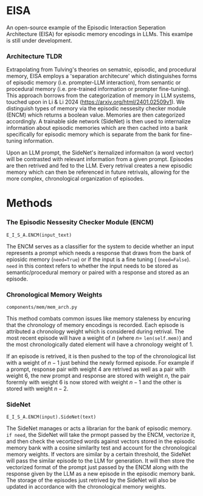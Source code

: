 # EISA
An open-source example of the Episodic Interaction Seperation Architecture (EISA) for episodic memory encodings in LLMs. This examlpe is still under development. 

### Architecture TLDR
Extrapolating from Tulving's theories on sematnic, episodic, and procedural memory, EISA employs a 'separation architecure' which distinguishes forms of episodic memory (i.e. prompter-LLM interaction), from semantic or procedural memory (i.e. pre-trained information or prompter fine-tuning). This approach borrows from the categorization of memory in LLM systems, touched upon in Li & Li 2024 (https://arxiv.org/html/2401.02509v1). We distinguish types of memory via the episodic nessesity checker module (ENCM) which returns a boolean value. Memories are then categorized accordingly. A trainable side network (SideNet) is then used to internalize information about episodic memories which are then cached into a bank specifically for episodic memory which is separate from the bank for fine-tuning information. 

Upon an LLM prompt, the SideNet's iternalized informaiton (a word vector) will be contrasted with relevant information from a given prompt. Episodes are then retrived and fed to the LLM. Every retrival creates a new episodic memory which can then be referenced in future retrivals, allowing for the more complex, chronological organization of episodes. 

# Methods

### The Episodic Nessesity Checker Module (ENCM) 
```
E_I_S_A.ENCM(input_text)
```
The ENCM serves as a classifier for the system to decide whether an input represents a prompt which needs a response that draws from the bank of epiosidc memory (```need=True```) or if the input is a fine tuning ( (```need=False```). ```need``` in this context refers to whether the input needs to be stored as semantic/procedural memory or paired with a response and stored as an episode. 

### Chronological Memory Weights

```
components/mem/mem_arch.py
```
This method combats common issues like memory staleness by encuring that the chronology of memory encodings is recorded. Each episode is attributed a chronology weight which is considered during retrival. The most recent episode will have a weight of $n$ (where $n =$ ```len(self.mem)```) and the most chronologically dated element will have a chronology weight of 1. 

If an episode is retrived, it is then pushed to the top of the chronological list with a weight of $n-1$ just behind the newly formed episode. For example if a prompt, response pair with weight 4 are retrived as well as a pair with weight 6, the new prompt and response are stored with weight $n$, the pair forermly with weight 6 is now stored with weight $n-1$ and the other is stored with weight $n-2$.

### SideNet
```
E_I_S_A.ENCM(input).SideNet(text)
```
The SideNet manages or acts a librarian for the bank of episodic memory. ```if need```, the SideNet will take the prmopt passed by the ENCM, vectorize it, and then check the vecortized words against vectors stored in the episodic memory bank with a cosine similarlty test and account for the chronological memory weights. If vectors are similar by a certain threshold, the SideNet will pass the similar episode to the LLM for generation. It will then store the vectorized format of the prompt just passed by the ENCM along with the response given by the LLM as a new episode in the episodic memory bank. The storage of the  episodes just retrived by the SideNet will also be updated in accordance with the chronological memory weights.
